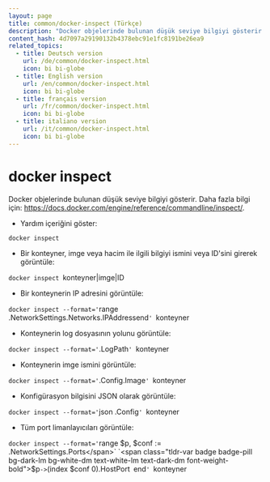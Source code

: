 ```yaml
---
layout: page
title: common/docker-inspect (Türkçe)
description: "Docker objelerinde bulunan düşük seviye bilgiyi gösterir."
content_hash: 4d7097a29190132b4378ebc91e1fc8191be26ea9
related_topics:
  - title: Deutsch version
    url: /de/common/docker-inspect.html
    icon: bi bi-globe
  - title: English version
    url: /en/common/docker-inspect.html
    icon: bi bi-globe
  - title: français version
    url: /fr/common/docker-inspect.html
    icon: bi bi-globe
  - title: italiano version
    url: /it/common/docker-inspect.html
    icon: bi bi-globe
---
```

# docker inspect

Docker objelerinde bulunan düşük seviye bilgiyi gösterir.
Daha fazla bilgi için: <https://docs.docker.com/engine/reference/commandline/inspect/>.

- Yardım içeriğini göster:

`docker inspect`

- Bir konteyner, imge veya hacim ile ilgili bilgiyi ismini veya ID'sini girerek görüntüle:

`docker inspect `<span class="tldr-var badge badge-pill bg-dark-lm bg-white-dm text-white-lm text-dark-dm font-weight-bold">konteyner|imge|ID</span>

- Bir konteynerin IP adresini görüntüle:

`docker inspect --format='`<span class="tldr-var badge badge-pill bg-dark-lm bg-white-dm text-white-lm text-dark-dm font-weight-bold">range .NetworkSettings.Networks</span><span class="tldr-var badge badge-pill bg-dark-lm bg-white-dm text-white-lm text-dark-dm font-weight-bold">.IPAddress</span><span class="tldr-var badge badge-pill bg-dark-lm bg-white-dm text-white-lm text-dark-dm font-weight-bold">end</span>`' `<span class="tldr-var badge badge-pill bg-dark-lm bg-white-dm text-white-lm text-dark-dm font-weight-bold">konteyner</span>

- Konteynerin log dosyasının yolunu görüntüle:

`docker inspect --format='`<span class="tldr-var badge badge-pill bg-dark-lm bg-white-dm text-white-lm text-dark-dm font-weight-bold">.LogPath</span>`' `<span class="tldr-var badge badge-pill bg-dark-lm bg-white-dm text-white-lm text-dark-dm font-weight-bold">konteyner</span>

- Konteynerin imge ismini görüntüle:

`docker inspect --format='`<span class="tldr-var badge badge-pill bg-dark-lm bg-white-dm text-white-lm text-dark-dm font-weight-bold">.Config.Image</span>`' `<span class="tldr-var badge badge-pill bg-dark-lm bg-white-dm text-white-lm text-dark-dm font-weight-bold">konteyner</span>

- Konfigürasyon bilgisini JSON olarak görüntüle:

`docker inspect --format='`<span class="tldr-var badge badge-pill bg-dark-lm bg-white-dm text-white-lm text-dark-dm font-weight-bold">json .Config</span>`' `<span class="tldr-var badge badge-pill bg-dark-lm bg-white-dm text-white-lm text-dark-dm font-weight-bold">konteyner</span>

- Tüm port limanlayıcıları görüntüle:

`docker inspect --format='`<span class="tldr-var badge badge-pill bg-dark-lm bg-white-dm text-white-lm text-dark-dm font-weight-bold">range $p, $conf := .NetworkSettings.Ports</span>` `<span class="tldr-var badge badge-pill bg-dark-lm bg-white-dm text-white-lm text-dark-dm font-weight-bold">$p</span>` -> `<span class="tldr-var badge badge-pill bg-dark-lm bg-white-dm text-white-lm text-dark-dm font-weight-bold">(index $conf 0).HostPort</span>` `<span class="tldr-var badge badge-pill bg-dark-lm bg-white-dm text-white-lm text-dark-dm font-weight-bold">end</span>`' `<span class="tldr-var badge badge-pill bg-dark-lm bg-white-dm text-white-lm text-dark-dm font-weight-bold">konteyner</span>

